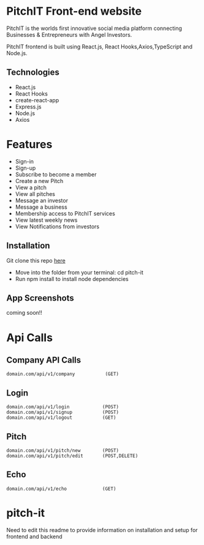 # PitchIT Front-end website
PitchIT is the worlds first innovative social media platform connecting Businesses & Entrepreneurs with Angel Investors.

PitchIT frontend is built using React.js, React Hooks,Axios,TypeScript and Node.js.

## Technologies
* React.js
* React Hooks
* create-react-app
* Express.js
* Node.js
* Axios

# Features
* Sign-in
* Sign-up
* Subscribe to become a member
* Create a new Pitch
* View a pitch
* View all pitches
* Message an investor
* Message a business
* Membership access to PitchIT services
* View latest weekly news
* View Notifications from investors

## Installation
Git clone this repo [here](https://github.com/Sigma-Solutions-global/pitch-it)
 
* Move into the folder from your terminal:
  cd pitch-it
* Run npm install to install node dependencies

## App Screenshots

coming soon!!


# Api Calls

## Company API Calls
    domain.com/api/v1/company           (GET)

## Login
    domain.com/api/v1/login            (POST)
    domain.com/api/v1/signup           (POST)
    domain.com/api/v1/logout           (GET)

## Pitch

    domain.com/api/v1/pitch/new        (POST)
    domain.com/api/v1/pitch/edit       (POST,DELETE)
    

## Echo

    domain.com/api/v1/echo             (GET)

# pitch-it

Need to edit this readme to provide information on installation and setup for frontend and backend

